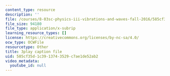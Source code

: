 ```yaml
---
content_type: resource
description: ''
file: /courses/8-03sc-physics-iii-vibrations-and-waves-fall-2016/585cf35d1c3913743529c7ae1de52ab2_sBKHUPDUI1o.srt
file_size: 94180
file_type: application/x-subrip
learning_resource_types: []
license: https://creativecommons.org/licenses/by-nc-sa/4.0/
ocw_type: OCWFile
resourcetype: Other
title: 3play caption file
uid: 585cf35d-1c39-1374-3529-c7ae1de52ab2
video_metadata:
  youtube_id: null
---
```

